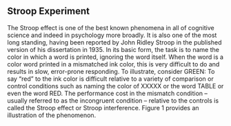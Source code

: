 ## Stroop Experiment
The Stroop effect is one of the best known phenomena in all of cognitive science and indeed in psychology more broadly. It is also one of the most long standing, having been reported by John Ridley Stroop in the published version of his dissertation in 1935. In its basic form, the task is to name the color in which a word is printed, ignoring the word itself. When the word is a color word printed in a mismatched ink color, this is very difficult to do and results in slow, error-prone responding. To illustrate, consider GREEN: To say “red” to the ink color is difficult relative to a variety of comparison or control conditions such as naming the color of XXXXX or the word TABLE or even the word RED. The performance cost in the mismatch condition – usually referred to as the incongruent condition – relative to the controls is called the Stroop effect or Stroop interference. Figure 1 provides an illustration of the phenomenon.
